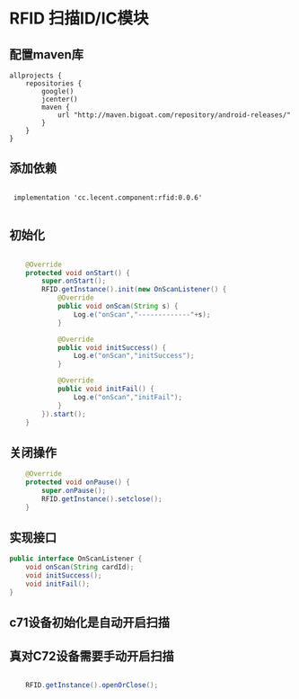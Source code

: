 # RFID 扫描ID/IC模块


##  配置maven库

```aidl
allprojects {
    repositories {
        google()
        jcenter()
        maven {
            url "http://maven.bigoat.com/repository/android-releases/"
        }
    }
}
```

##  添加依赖

```aidl

 implementation 'cc.lecent.component:rfid:0.0.6'
 
```
##  初始化

```java

    @Override
    protected void onStart() {
        super.onStart();
        RFID.getInstance().init(new OnScanListener() {
            @Override
            public void onScan(String s) {
                Log.e("onScan","-------------"+s);
            }

            @Override
            public void initSuccess() {
                Log.e("onScan","initSuccess");
            }

            @Override
            public void initFail() {
                Log.e("onScan","initFail");
            }
        }).start();
    }
```
## 关闭操作

```java
    @Override
    protected void onPause() {
        super.onPause();
        RFID.getInstance().setclose();
    }
```


## 实现接口
```java
public interface OnScanListener {
    void onScan(String cardId);
    void initSuccess();
    void initFail();
}
```
## c71设备初始化是自动开启扫描

## 真对C72设备需要手动开启扫描
```java

    RFID.getInstance().openOrClose();

```

